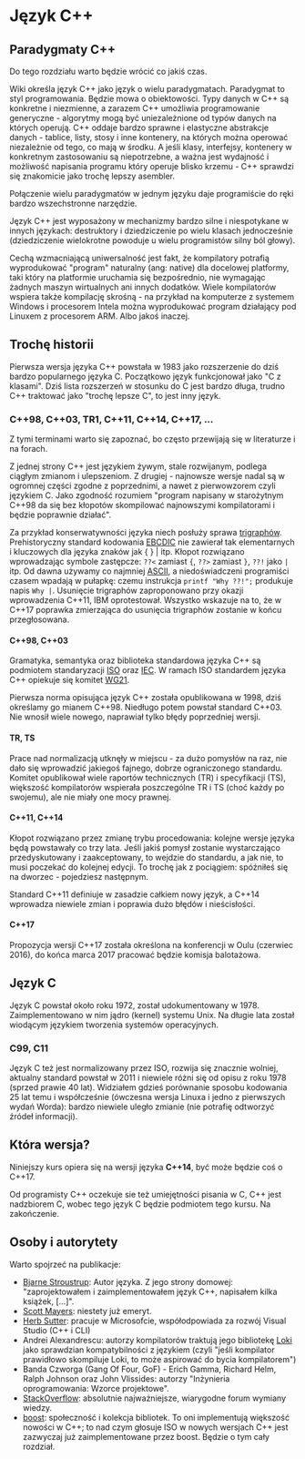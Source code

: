 # Język C++

## Paradygmaty C++

Do tego rozdziału warto będzie wrócić co jakiś czas.

Wiki określa język C++ jako język o wielu paradygmatach. Paradygmat to styl programowania. Będzie mowa o obiektowości. Typy danych w C++ są konkretne i niezmienne, a zarazem C++ umożliwia programowanie generyczne - algorytmy mogą być uniezależnione od typów danych na których operują. C++ oddaje bardzo sprawne i elastyczne abstrakcje danych - tablice, listy, stosy i inne kontenery, na których można operować niezależnie od tego, co mają w środku. A jeśli klasy, interfejsy, kontenery w konkretnym zastosowaniu są niepotrzebne, a ważna jest wydajność i  możliwość napisania programu który operuje blisko krzemu - C++ sprawdzi się znakomicie jako trochę lepszy asembler.

Połączenie wielu paradygmatów w jednym języku daje programiście do ręki bardzo wszechstronne narzędzie.

Język C++ jest wyposażony w mechanizmy bardzo silne i niespotykane w innych językach: destruktory i dziedziczenie po wielu klasach jednocześnie (dziedziczenie wielokrotne powoduje u wielu programistów silny ból głowy).

Cechą wzmacniającą uniwersalność jest fakt, że kompilatory potrafią wyprodukować "program" naturalny (ang: native) dla docelowej platformy, taki który na platformie uruchamia się bezpośrednio, nie wymagając żadnych maszyn wirtualnych ani innych dodatków. Wiele kompilatorów wspiera także kompilację skrośną - na przykład na komputerze z systemem Windows i procesorem Intela można wyprodukować program działający pod Linuxem z procesorem ARM. Albo jakoś inaczej.

## Trochę historii

Pierwsza wersja języka C++ powstała w 1983 jako rozszerzenie do dziś bardzo popularnego języka C. Początkowo język funkcjonował jako "C z klasami". Dziś lista rozszerzeń w stosunku do C jest bardzo długa, trudno C++ traktować jako "trochę lepsze C", to jest inny język.

### C++98, C++03, TR1, C++11, C++14, C++17, ...

Z tymi terminami warto się zapoznać, bo często przewijają się w literaturze i na forach.

Z jednej strony C++ jest językiem żywym, stale rozwijanym, podlega ciągłym zmianom i ulepszeniom. Z drugiej - najnowsze wersje nadal są w ogromnej części zgodne z poprzednimi, a nawet z pierwowzorem czyli językiem C. Jako zgodność rozumiem "program napisany w starożytnym C++98 da się bez kłopotów skompilować najnowszymi kompilatorami i będzie poprawnie działać".

Za przykład konserwatywności języka niech posłuży sprawa [trigraphów](https://en.wikipedia.org/wiki/Digraphs_and_trigraphs). Prehistoryczny standard kodowania [EBCDIC](https://en.wikipedia.org/wiki/EBCDIC) nie zawierał tak elementarnych i kluczowych dla języka znaków jak { } | itp. Kłopot rozwiązano wprowadzając symbole zastępcze: ```??<``` zamiast ```{```, ```??>``` zamiast ```}```, ```??!``` jako ```|``` itp. Od dawna używamy co najmniej [ASCII](https://en.wikipedia.org/wiki/ASCII), a niedoświadczeni programiści czasem wpadają w pułapkę: czemu instrukcja ```printf "Why ??!";``` produkuje napis ```Why |```. Usunięcie trigraphów zaproponowano przy okazji wprowadzenia C++11, IBM oprotestował. Wszystko wskazuje na to, że w C++17 poprawka zmierzająca do usunięcia trigraphów zostanie w końcu przegłosowana.

#### C++98, C++03

Gramatyka, semantyka oraz biblioteka standardowa języka C++ są podmiotem standaryzacji [ISO](http://www.iso.org) oraz [IEC](http://www.iec.ch/). W ramach ISO standardem języka C++ opiekuje się komitet [WG21](https://isocpp.org/std/the-committee).

Pierwsza norma opisująca język C++ została opublikowana w 1998, dziś określamy go mianem C++98. Niedługo potem powstał standard C++03. Nie wnosił wiele nowego, naprawiał tylko błędy poprzedniej wersji.

#### TR, TS

Prace nad normalizacją utknęły w miejscu - za dużo pomysłów na raz, nie dało się wprowadzić jakiegoś fajnego, dobrze ograniczonego standardu. Komitet opublikował wiele raportów technicznych (TR) i specyfikacji (TS), większość kompilatorów wspierała poszczególne TR i TS (choć każdy po swojemu), ale nie miały one mocy prawnej.

#### C++11, C++14

Kłopot rozwiązano przez zmianę trybu procedowania: kolejne wersje języka będą powstawały co trzy lata. Jeśli jakiś pomysł zostanie wystarczająco przedyskutowany i zaakceptowany, to wejdzie do standardu, a jak nie, to musi poczekać do kolejnej edycji. To trochę jak z pociągiem: spóźniłeś się na dworzec - pojedziesz następnym.

Standard C++11 definiuje w zasadzie całkiem nowy język, a C++14 wprowadza niewiele zmian i poprawia dużo błędów i nieścisłości.

#### C++17

Propozycja wersji C++17 została określona na konferencji w Oulu (czerwiec 2016), do końca marca 2017 pracować będzie komisja balotażowa.

## Język C

Język C powstał około roku 1972, został udokumentowany w 1978. Zaimplementowano w nim jądro (kernel) systemu Unix. Na długie lata został wiodącym językiem tworzenia systemów operacyjnych.

### C99, C11

Język C też jest normalizowany przez ISO, rozwija się znacznie wolniej, aktualny standard powstał w 2011 i niewiele różni się od opisu z roku 1978 (sprzed prawie 40 lat). Widziałem gdzieś porównanie sposobu kodowania 25 lat temu i współcześnie (ówczesna wersja Linuxa i jedno z pierwszych wydań Worda): bardzo niewiele uległo zmianie (nie potrafię odtworzyć źródeł informacji).

## Która wersja?

Niniejszy kurs opiera się na wersji języka **C++14**, być może będzie coś o C++17.

Od programisty C++ oczekuje sie też umiejętności pisania w C, C++ jest nadzbiorem C, wobec tego język C będzie podmiotem tego kursu. Na zakończenie.

## Osoby i autorytety

Warto spojrzeć na publikacje:

* [Bjarne Stroustrup](http://www.stroustrup.com/): Autor języka. Z jego strony domowej: "zaprojektowałem i zaimplementowałem język C++, napisałem kilka książek, [...]".
* [Scott Mayers](http://www.aristeia.com/): niestety już emeryt.
* [Herb Sutter](http://www.gotw.ca/): pracuje w Microsofcie, współodpowiada za rozwój Visual Studio (C++ i CLI)
* Andrei Alexandrescu: autorzy kompilatorów traktują jego bibliotekę [Loki](http://loki-lib.sourceforge.net/) jako sprawdzian kompatybilności z językiem (czyli "jeśli kompilator prawidłowo skompiluje Loki, to może aspirować do bycia kompilatorem")
* Banda Czworga (Gang Of Four, GoF) - Erich Gamma, Richard Helm, Ralph Johnson oraz John Vlissides: autorzy "Inżynieria oprogramowania: Wzorce projektowe".
* [StackOverflow](https://stackoverflow.com/): absolutnie najważniejsze, wiarygodne forum wymiany wiedzy.
* [boost](http://www.boost.org/): społeczność i kolekcja bibliotek. To oni implementują większość nowości w C++; to nad czym głosuje ISO w nowych wersjach C++ jest zazwyczaj już zaimplementowane przez boost. Będzie o tym cały rozdział.
